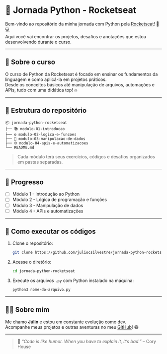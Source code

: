 # 🚀 Jornada Python - Rocketseat

Bem-vindo ao repositório da minha jornada com Python pela [Rocketseat](https://app.rocketseat.com.br/journey/python/contents)! 🧠💻  
Aqui você vai encontrar os projetos, desafios e anotações que estou desenvolvendo durante o curso.  

---

## 🐍 Sobre o curso

O curso de Python da Rocketseat é focado em ensinar os fundamentos da linguagem e como aplicá-la em projetos práticos.  
Desde os conceitos básicos até manipulação de arquivos, automações e APIs, tudo com uma didática top! 🔥

---

## 📁 Estrutura do repositório

```
📦 jornada-python-rocketseat
├── 📚 modulo-01-introducao
├── ⚙️ modulo-02-logica-e-funcoes
├── 📂 modulo-03-manipulacao-de-dados
├── 🌐 modulo-04-apis-e-automatizacoes
└── README.md
```

> Cada módulo terá seus exercícios, códigos e desafios organizados em pastas separadas.

---

## 📌 Progresso

- [ ] Módulo 1 - Introdução ao Python
- [ ] Módulo 2 - Lógica de programação e funções
- [ ] Módulo 3 - Manipulação de dados
- [ ] Módulo 4 - APIs e automatizações

---

## 🧪 Como executar os códigos

1. Clone o repositório:
   ```bash
   git clone https://github.com/juliocsilvestre/jornada-python-rocketseat.git
   ```

2. Acesse o diretório:
   ```bash
   cd jornada-python-rocketseat
   ```

3. Execute os arquivos `.py` com Python instalado na máquina:
   ```bash
   python3 nome-do-arquivo.py
   ```

---

## 🙋‍♂️ Sobre mim

Me chamo **Júlio** e estou em constante evolução como dev.  
Acompanhe meus projetos e outras aventuras no meu [GitHub](https://github.com/juliocsilvestre)! 😄

---

> 💬 *“Code is like humor. When you have to explain it, it’s bad.”* – Cory House
